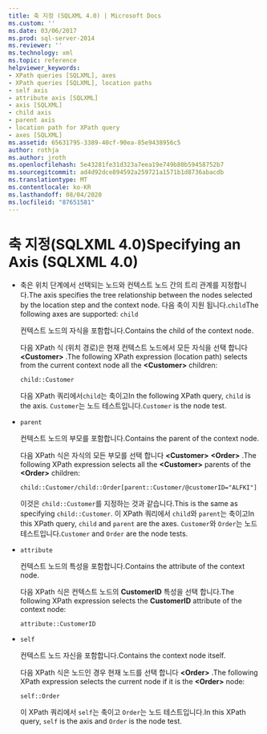 ```yaml
---
title: 축 지정 (SQLXML 4.0) | Microsoft Docs
ms.custom: ''
ms.date: 03/06/2017
ms.prod: sql-server-2014
ms.reviewer: ''
ms.technology: xml
ms.topic: reference
helpviewer_keywords:
- XPath queries [SQLXML], axes
- XPath queries [SQLXML], location paths
- self axis
- attribute axis [SQLXML]
- axis [SQLXML]
- child axis
- parent axis
- location path for XPath query
- axes [SQLXML]
ms.assetid: 65631795-3389-40cf-90ea-85e9438956c5
author: rothja
ms.author: jroth
ms.openlocfilehash: 5e43281fe31d323a7eea19e749b80b59458752b7
ms.sourcegitcommit: ad4d92dce894592a259721a1571b1d8736abacdb
ms.translationtype: MT
ms.contentlocale: ko-KR
ms.lasthandoff: 08/04/2020
ms.locfileid: "87651581"
---
```

# <a name="specifying-an-axis-sqlxml-40"></a><span data-ttu-id="93079-102">축 지정(SQLXML 4.0)</span><span class="sxs-lookup"><span data-stu-id="93079-102">Specifying an Axis (SQLXML 4.0)</span></span>
    
-   <span data-ttu-id="93079-103">축은 위치 단계에서 선택되는 노드와 컨텍스트 노드 간의 트리 관계를 지정합니다.</span><span class="sxs-lookup"><span data-stu-id="93079-103">The axis specifies the tree relationship between the nodes selected by the location step and the context node.</span></span> <span data-ttu-id="93079-104">다음 축이 지원 됩니다.`child`</span><span class="sxs-lookup"><span data-stu-id="93079-104">The following axes are supported:  `child`</span></span>  
  
     <span data-ttu-id="93079-105">컨텍스트 노드의 자식을 포함합니다.</span><span class="sxs-lookup"><span data-stu-id="93079-105">Contains the child of the context node.</span></span>  
  
     <span data-ttu-id="93079-106">다음 XPath 식 (위치 경로)은 현재 컨텍스트 노드에서 모든 자식을 선택 합니다 **\<Customer>** .</span><span class="sxs-lookup"><span data-stu-id="93079-106">The following XPath expression (location path) selects from the current context node all the **\<Customer>** children:</span></span>  
  
    ```  
    child::Customer  
    ```  
  
     <span data-ttu-id="93079-107">다음 XPath 쿼리에서`child`는 축이고</span><span class="sxs-lookup"><span data-stu-id="93079-107">In the following XPath query, `child` is the axis.</span></span> <span data-ttu-id="93079-108">`Customer`는 노드 테스트입니다.</span><span class="sxs-lookup"><span data-stu-id="93079-108">`Customer` is the node test.</span></span>  
  
-   `parent`  
  
     <span data-ttu-id="93079-109">컨텍스트 노드의 부모를 포함합니다.</span><span class="sxs-lookup"><span data-stu-id="93079-109">Contains the parent of the context node.</span></span>  
  
     <span data-ttu-id="93079-110">다음 XPath 식은 자식의 모든 부모를 선택 합니다 **\<Customer>** **\<Order>** .</span><span class="sxs-lookup"><span data-stu-id="93079-110">The following XPath expression selects all the **\<Customer>** parents of the **\<Order>** children:</span></span>  
  
    ```  
    child::Customer/child::Order[parent::Customer/@customerID="ALFKI"]  
    ```  
  
     <span data-ttu-id="93079-111">이것은 `child::Customer`를 지정하는 것과 같습니다.</span><span class="sxs-lookup"><span data-stu-id="93079-111">This is the same as specifying `child::Customer`.</span></span> <span data-ttu-id="93079-112">이 XPath 쿼리에서 `child`와 `parent`는 축이고</span><span class="sxs-lookup"><span data-stu-id="93079-112">In this XPath query, `child` and `parent` are the axes.</span></span> <span data-ttu-id="93079-113">`Customer`와 `Order`는 노드 테스트입니다.</span><span class="sxs-lookup"><span data-stu-id="93079-113">`Customer` and `Order` are the node tests.</span></span>  
  
-   `attribute`  
  
     <span data-ttu-id="93079-114">컨텍스트 노드의 특성을 포함합니다.</span><span class="sxs-lookup"><span data-stu-id="93079-114">Contains the attribute of the context node.</span></span>  
  
     <span data-ttu-id="93079-115">다음 XPath 식은 컨텍스트 노드의 **CustomerID** 특성을 선택 합니다.</span><span class="sxs-lookup"><span data-stu-id="93079-115">The following XPath expression selects the **CustomerID** attribute of the context node:</span></span>  
  
    ```  
    attribute::CustomerID  
    ```  
  
-   `self`  
  
     <span data-ttu-id="93079-116">컨텍스트 노드 자신을 포함합니다.</span><span class="sxs-lookup"><span data-stu-id="93079-116">Contains the context node itself.</span></span>  
  
     <span data-ttu-id="93079-117">다음 XPath 식은 노드인 경우 현재 노드를 선택 합니다 **\<Order>** .</span><span class="sxs-lookup"><span data-stu-id="93079-117">The following XPath expression selects the current node if it is the **\<Order>** node:</span></span>  
  
    ```  
    self::Order  
    ```  
  
     <span data-ttu-id="93079-118">이 XPath 쿼리에서 `self`는 축이고 `Order`는 노드 테스트입니다.</span><span class="sxs-lookup"><span data-stu-id="93079-118">In this XPath query, `self` is the axis and `Order` is the node test.</span></span>  
  
  
